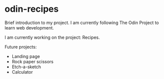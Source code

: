 # odin-recipes
Brief introduction to my project. 
I am currently following The Odin Project to learn web development. 

I am currently working on the project: Recipes. 

Future projects: 
- Landing page 
- Rock paper scissors
- Etch-a-sketch
- Calculator

